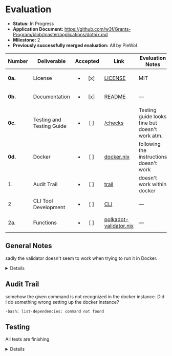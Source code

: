 # Evaluation

- **Status:** In Progress
- **Application Document:** https://github.com/w3f/Grants-Program/blob/master/applications/dotnix.md
- **Milestone:** 2
- **Previously successfully merged evaluation:** All by PieWol

| Number | Deliverable | Accepted | Link | Evaluation Notes |
| ------ | ----------- | :------: | ---- |----------------- |
| **0a.** | License | <ul><li>[x] </li></ul> | [LICENSE](https://github.com/sporyon/dotnix-core/blob/470096931e56374ebc3fcc0af821dd774ef44d10/LICENSE) | MIT |
| **0b.** | Documentation | <ul><li>[x] </li></ul> | [README](https://github.com/sporyon/dotnix-core/blob/9a0cc3705e10da23fb2743b1a2f76fd8f2c4c3c4/README.md) | — |
| **0c.** | Testing and Testing Guide | <ul><li>[ ] </li></ul> | [/checks](https://github.com/sporyon/dotnix-core/tree/470096931e56374ebc3fcc0af821dd774ef44d10/checks) | Testing guide looks fine but doesn't work atm. |
| **0d.** | Docker | <ul><li>[ ] </li></ul> | [docker.nix](https://github.com/sporyon/dotnix-core/blob/470096931e56374ebc3fcc0af821dd774ef44d10/docker.nix) | following the instructions doesn't work |
| 1. | Audit Trail | <ul><li>[ ] </li></ul> | [trail](https://github.com/sporyon/dotnix-core/blob/470096931e56374ebc3fcc0af821dd774ef44d10/pkgs/list-dependencies.nix) | doesn't work within docker |
| 2 | CLI Tool Development | <ul><li>[ ] </li></ul> | [CLI](https://github.com/sporyon/dotnix-core/blob/470096931e56374ebc3fcc0af821dd774ef44d10/nixosModules/polkadot-validator.nix) | — |
| 2a. | Functions| <ul><li>[ ] </li></ul> | [polkadot-validator.nix](https://github.com/sporyon/dotnix-core/blob/470096931e56374ebc3fcc0af821dd774ef44d10/nixosModules/polkadot-validator.nix) | — |


## General Notes
sadly the validator doesn't seem to work when trying to run it in Docker.
<details>

```
● polkadot-validator.service - Polkadot Validator
     Loaded: loaded (/etc/systemd/system/polkadot-validator.service; linked; preset: enabled)
     Active: activating (auto-restart) (Result: exit-code) since Tue 2024-07-30 22:52:36 UTC; 10s ago
       Docs: https://github.com/paritytech/polkadot
    Process: 514 ExecStart=/nix/store/88ikqbzkq5d7vnlj77l6gjbpw6ph23nx-polkadot-1.14.0/bin/polkadot --validator --name=dotnix-docker --chain=westend --base-pa>
   Main PID: 514 (code=exited, status=1/FAILURE)
         IP: 1.0K in, 780B out
        CPU: 45ms
```
turns out that there seems to be an issue with setting the node key. Even after running
```
$ polkadot key generate-node-key | polkadot-validator --set-node-key
```
The shortened error output after running 
```
$ journalctl -n 1000 -f -u polkadot-validator.service
```

```Jul 30 23:10:27 dfc0bf67828a systemd[1]: Started Polkadot Validator.
Jul 30 23:10:27 dfc0bf67828a polkadot[528]: Error:
Jul 30 23:10:27 dfc0bf67828a polkadot[528]:    0: Starting an authorithy without network key in /run/credentials/polkadot-validator.service/node_key.
```
</details>

## Audit Trail

somehow the given command is not recognized in the docker instance. Did I do something wrong setting up the docker instance?

```[root@dfc0bf67828a:~]#  list-dependencies --runtime PATH
-bash: list-dependencies: command not found
```

## Testing
All tests are finishing

<details>

```
vm-test-run-list-dependencies> (finished: must succeed: list-dependencies --all /nix/store/axpdxi5n90bsh2l6pk0l2f5804v8bg63-mockdep-a | sort | sha256sum -c /nix/store/axdc284j54rqvfwlh1bq8v9japjcbp7g-all-dependencies.sha256sum, in 103.28 seconds)
vm-test-run-list-dependencies> alice: must succeed: list-dependencies --runtime /nix/store/axpdxi5n90bsh2l6pk0l2f5804v8bg63-mockdep-a | sort | sha256sum -c /nix/store/grx7vv5vg9n7y3qn9l4k9i2q7m18fjam-runtime-dependencies.sha256sum
vm-test-run-list-dependencies> alice # [  104.644609] systemd[1]: Finished Networking Setup.
vm-test-run-list-dependencies> alice # [  104.895981] systemd[1]: Starting Extra networking commands....
vm-test-run-list-dependencies> alice # [  106.089879] systemd[1]: Finished Extra networking commands..
vm-test-run-list-dependencies> alice # [  106.155521] systemd[1]: Reached target Network.
vm-test-run-list-dependencies> alice # [  106.314988] systemd[1]: Starting Permit User Sessions...
vm-test-run-list-dependencies> (finished: must succeed: list-dependencies --runtime /nix/store/axpdxi5n90bsh2l6pk0l2f5804v8bg63-mockdep-a | sort | sha256sum -c /nix/store/grx7vv5vg9n7y3qn9l4k9i2q7m18fjam-runtime-dependencies.sha256sum, in 6.00 seconds)
vm-test-run-list-dependencies> (finished: run the VM test script, in 109.28 seconds)
vm-test-run-list-dependencies> alice # [  107.865705] systemd[1]: Finished Permit User Sessions.
vm-test-run-list-dependencies> alice # [  108.157429] systemd[1]: Started Getty on tty1.
vm-test-run-list-dependencies> alice # [  108.239855] systemd[1]: Reached target Login Prompts.
vm-test-run-list-dependencies> test script finished in 110.66s
```
</details>



